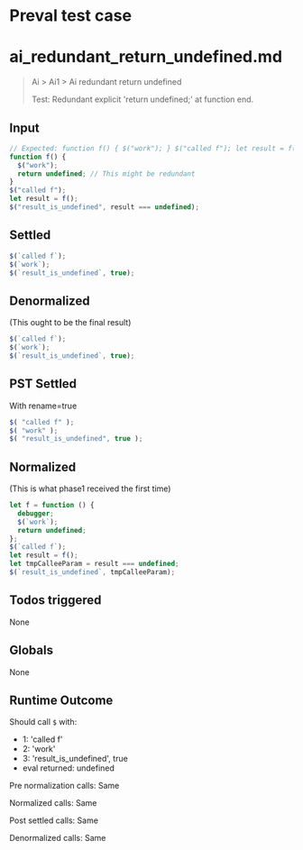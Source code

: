 # Preval test case

# ai_redundant_return_undefined.md

> Ai > Ai1 > Ai redundant return undefined
>
> Test: Redundant explicit 'return undefined;' at function end.

## Input

`````js filename=intro
// Expected: function f() { $("work"); } $("called f"); let result = f(); $("result_is_undefined", result === undefined);
function f() {
  $("work");
  return undefined; // This might be redundant
}
$("called f");
let result = f();
$("result_is_undefined", result === undefined);
`````


## Settled


`````js filename=intro
$(`called f`);
$(`work`);
$(`result_is_undefined`, true);
`````


## Denormalized
(This ought to be the final result)

`````js filename=intro
$(`called f`);
$(`work`);
$(`result_is_undefined`, true);
`````


## PST Settled
With rename=true

`````js filename=intro
$( "called f" );
$( "work" );
$( "result_is_undefined", true );
`````


## Normalized
(This is what phase1 received the first time)

`````js filename=intro
let f = function () {
  debugger;
  $(`work`);
  return undefined;
};
$(`called f`);
let result = f();
let tmpCalleeParam = result === undefined;
$(`result_is_undefined`, tmpCalleeParam);
`````


## Todos triggered


None


## Globals


None


## Runtime Outcome


Should call `$` with:
 - 1: 'called f'
 - 2: 'work'
 - 3: 'result_is_undefined', true
 - eval returned: undefined

Pre normalization calls: Same

Normalized calls: Same

Post settled calls: Same

Denormalized calls: Same
